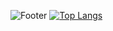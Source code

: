 ![Footer](https://capsule-render.vercel.app/api?type=waving&color=auto&height=100&section=footer&text=POP%20THAT%20CHAMPAGNE%20FOR%20CHAMPION&fontSize=30)
[![Top Langs](https://github-readme-stats.vercel.app/api/top-langs/?username=ohjunee&layout=compact)](https://github.com/ohjunee/github-readme-stats)
<!--
**ohjunee/ohjunee** is a ✨ _special_ ✨ repository because its `README.md` (this file) appears on your GitHub profile.

Here are some ideas to get you started:

- 🔭 I’m currently working on ...
- 🌱 I’m currently learning ...
- 👯 I’m looking to collaborate on ...
- 🤔 I’m looking for help with ...
- 💬 Ask me about ...
- 📫 How to reach me: ...
- 😄 Pronouns: ...
- ⚡ Fun fact: ...
-->
